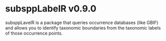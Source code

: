 # subsppLabelR v0.9.0

subsppLavelR is a package that queries occurrence databases (like GBIF) and allows you to identify taxonomic boundaries from the taxonomic labels of those occurrence points.
